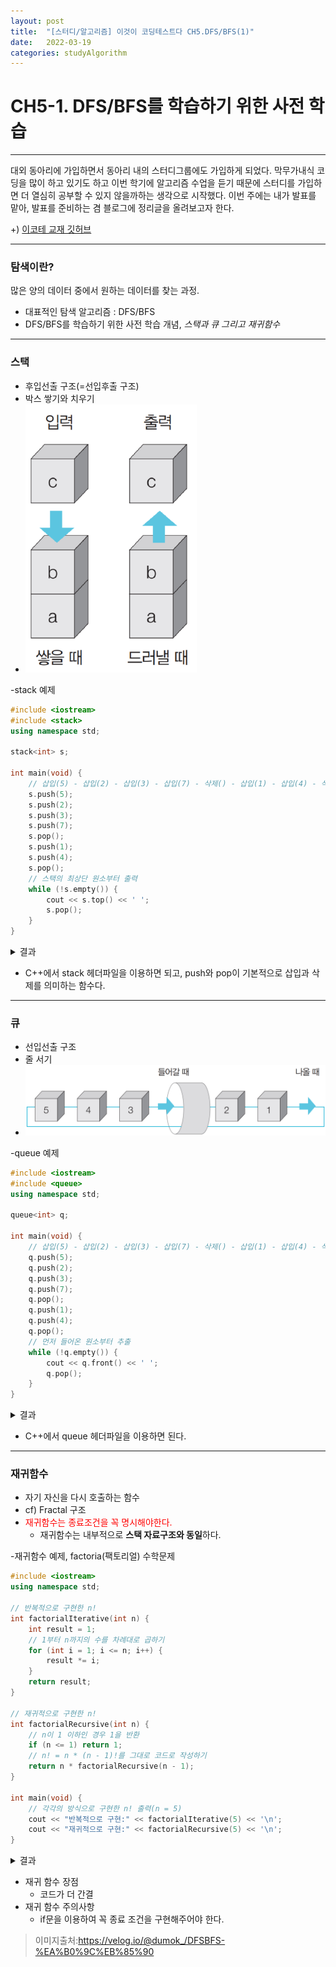 ```yaml
---
layout: post
title:  "[스터디/알고리즘] 이것이 코딩테스트다 CH5.DFS/BFS(1)"
date:   2022-03-19
categories: studyAlgorithm
---
```


# CH5-1. DFS/BFS를 학습하기 위한 사전 학습

---

대외 동아리에 가입하면서 동아리 내의 스터디그룹에도 가입하게 되었다. 
막무가내식 코딩을 많이 하고 있기도 하고 이번 학기에 알고리즘 수업을 듣기 때문에 스터디를 가입하면 더 열심히 공부할 수 있지 않을까하는 생각으로 시작했다.
이번 주에는 내가 발표를 맡아, 발표를 준비하는 겸 블로그에 정리글을 올려보고자 한다.

+) [이코테 교재 깃허브](https://github.com/ndb796/python-for-coding-test)

---

### 탐색이란?
많은 양의 데이터 중에서 원하는 데이터를 찾는 과정.
- 대표적인 탐색 알고리즘 : DFS/BFS
- DFS/BFS를 학습하기 위한 사전 학습 개념, *스택과 큐 그리고 재귀함수*

---

### 스택
- 후입선출 구조(=선입후출 구조)
- 박스 쌓기와 치우기
- ![선입후출 구조 이미지](/public/img/studyAlgorithm/stack.png)

-stack 예제
```c++
#include <iostream>
#include <stack>
using namespace std;

stack<int> s;

int main(void) {
    // 삽입(5) - 삽입(2) - 삽입(3) - 삽입(7) - 삭제() - 삽입(1) - 삽입(4) - 삭제()
    s.push(5);
    s.push(2);
    s.push(3);
    s.push(7);
    s.pop();
    s.push(1);
    s.push(4);
    s.pop();
    // 스택의 최상단 원소부터 출력
    while (!s.empty()) {
        cout << s.top() << ' ';
        s.pop();
    }
}
```

<details>
<summary>결과</summary>
<div markdown="1">       

1 3 2 5

</div>
</details>

- C++에서 stack 헤더파일을 이용하면 되고, push와 pop이 기본적으로 삽입과 삭제를 의미하는 함수다. 

---

### 큐
- 선입선출 구조
- 줄 서기
- ![선입선출 구조 이미지](/public/img/studyAlgorithm/queue.png)

-queue 예제
```c++
#include <iostream>
#include <queue>
using namespace std;

queue<int> q;

int main(void) {
    // 삽입(5) - 삽입(2) - 삽입(3) - 삽입(7) - 삭제() - 삽입(1) - 삽입(4) - 삭제()
    q.push(5);
    q.push(2);
    q.push(3);
    q.push(7);
    q.pop();
    q.push(1);
    q.push(4);
    q.pop();
    // 먼저 들어온 원소부터 추출
    while (!q.empty()) {
        cout << q.front() << ' ';
        q.pop();
    }
}
```
<details>
<summary>결과</summary>
<div markdown="1">       

3 7 1 4

</div>
</details>


- C++에서 queue 헤더파일을 이용하면 된다.


---

### 재귀함수
- 자기 자신을 다시 호출하는 함수
- cf) Fractal 구조
- <span style="color:red">재귀함수는 종료조건을 꼭 명시해야한다. </span>
    + 재귀함수는 내부적으로 **스택 자료구조와 동일**하다. 

-재귀함수 예제, factoria(팩토리얼) 수학문제
```c++
#include <iostream>
using namespace std;

// 반복적으로 구현한 n!
int factorialIterative(int n) {
    int result = 1;
    // 1부터 n까지의 수를 차례대로 곱하기
    for (int i = 1; i <= n; i++) {
        result *= i;
    }
    return result;
}

// 재귀적으로 구현한 n!
int factorialRecursive(int n) {
    // n이 1 이하인 경우 1을 반환
    if (n <= 1) return 1;
    // n! = n * (n - 1)!를 그대로 코드로 작성하기
    return n * factorialRecursive(n - 1);
}

int main(void) {
    // 각각의 방식으로 구현한 n! 출력(n = 5)
    cout << "반복적으로 구현:" << factorialIterative(5) << '\n';
    cout << "재귀적으로 구현:" << factorialRecursive(5) << '\n';
}
```
<details>
<summary>결과</summary>
<div markdown="1">       
반복적으로 구현:120
재귀적으로 구현:120
</div>
</details>


- 재귀 함수 장점
    + 코드가 더 간결
- 재귀 함수 주의사항
    + if문을 이용하여 꼭 종료 조건을 구현해주어야 한다. 








> 이미지출처:https://velog.io/@dumok_/DFSBFS-%EA%B0%9C%EB%85%90


